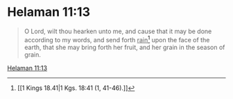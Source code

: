 # Helaman 11:13

> O Lord, wilt thou hearken unto me, and cause that it may be done according to my words, and send forth <u>rain</u>[^a] upon the face of the earth, that she may bring forth her fruit, and her grain in the season of grain.

[Helaman 11:13](https://www.churchofjesuschrist.org/study/scriptures/bofm/hel/11?lang=eng&id=p13#p13)


[^a]: [[1 Kings 18.41|1 Kgs. 18:41 (1, 41-46).]]
